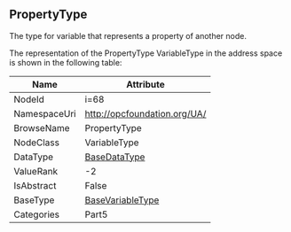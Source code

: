 <!-- objecttype -->
## PropertyType
The type for variable that represents a property of another node.  
<!-- end of text -->
The representation of the PropertyType VariableType in the address space is shown in the following table:  

|Name|Attribute|
|---|---|
|NodeId|i=68|
|NamespaceUri|http://opcfoundation.org/UA/|
|BrowseName|PropertyType|
|NodeClass|VariableType|
|DataType|[BaseDataType](../../../Part3/DataTypes/BaseDataType/readme.md)|
|ValueRank|-2|
|IsAbstract|False|
|BaseType|[BaseVariableType](../../../Part5/VariableTypes/BaseVariableType/readme.md)|
|Categories|Part5|

